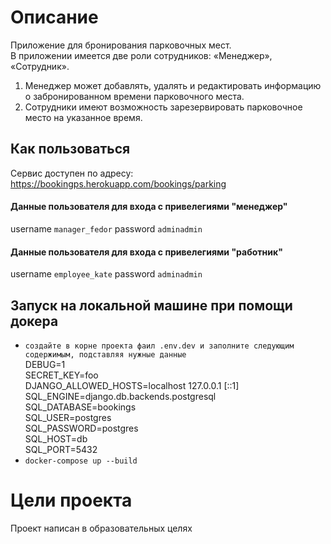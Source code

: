# Описание

Приложение для бронирования парковочных мест.  
В приложении имеется две роли сотрудников: «Менеджер», «Сотрудник».
1. Менеджер может добавлять, удалять и редактировать информацию о забронированном времени парковочного места.
2. Сотрудники имеют возможность зарезервировать парковочное место на указанное время.
## Как пользоваться

Сервис доступен по адресу: https://bookingps.herokuapp.com/bookings/parking

#### Данные пользователя для входа с привелегиями "менеджер"

username ```manager_fedor```
password ```adminadmin```

#### Данные пользователя для входа с привелегиями "работник"

username ```employee_kate```
password ```adminadmin```


## Запуск на локальной машине при помощи докера
- ```создайте в корне проекта фаил .env.dev и заполните следующим содержимым, подставляя нужные данные```  
DEBUG=1  
SECRET_KEY=foo  
DJANGO_ALLOWED_HOSTS=localhost 127.0.0.1 [::1]  
SQL_ENGINE=django.db.backends.postgresql  
SQL_DATABASE=bookings  
SQL_USER=postgres  
SQL_PASSWORD=postgres  
SQL_HOST=db  
SQL_PORT=5432
- ```docker-compose up --build```

# Цели проекта

Проект написан в образовательных целях
